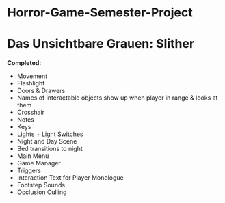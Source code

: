 # Horror-Game-Semester-Project
# Das Unsichtbare Grauen: Slither

**Completed:**
- Movement
- Flashlight
- Doors & Drawers
- Names of interactable objects show up when player in range & looks at them
- Crosshair
- Notes
- Keys
- Lights + Light Switches
- Night and Day Scene
- Bed transitions to night
- Main Menu
- Game Manager
- Triggers
- Interaction Text for Player Monologue
- Footstep Sounds
- Occlusion Culling
